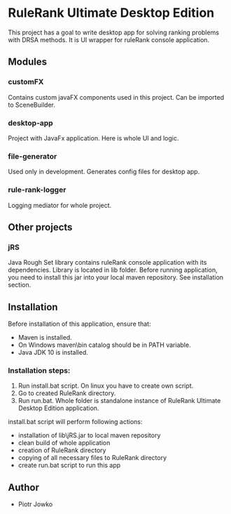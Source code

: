 # RuleRank Ultimate Desktop Edition
This project has a goal to write desktop app for solving ranking problems with DRSA methods.
It is UI wrapper for ruleRank console application.

## Modules

### customFX
Contains custom javaFX components used in this project. Can be imported to SceneBuilder.

### desktop-app
Project with JavaFx application. Here is whole UI and logic.

### file-generator
Used only in development. Generates config files for desktop app.

### rule-rank-logger
Logging mediator for whole project.


## Other projects

### jRS
Java Rough Set library contains ruleRank console application with its dependencies.
Library is located in lib folder.
Before running application, you need to install this jar into your local maven repository. 
See installation section.

## Installation
Before installation of this application, ensure that:
- Maven is installed.
- On Windows maven\bin catalog should be in PATH variable.
- Java JDK 10 is installed.

### Installation steps:
1. Run install.bat script. On linux you have to create own script.
2. Go to created RuleRank directory.
3. Run run.bat. Whole folder is standalone instance of RuleRank Ultimate Desktop Edition application.

install.bat script will perform following actions:
- installation of lib\jRS.jar to local maven repository
- clean build of whole application
- creation of RuleRank directory
- copying of all necessary files to RuleRank directory
- create run.bat script to run this app


## Author
- Piotr Jowko

